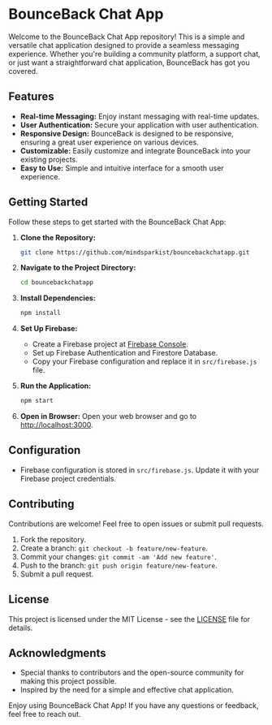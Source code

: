 # BounceBack Chat App

Welcome to the BounceBack Chat App repository! This is a simple and versatile chat application designed to provide a seamless messaging experience. Whether you're building a community platform, a support chat, or just want a straightforward chat application, BounceBack has got you covered.

## Features

- **Real-time Messaging:** Enjoy instant messaging with real-time updates.
- **User Authentication:** Secure your application with user authentication.
- **Responsive Design:** BounceBack is designed to be responsive, ensuring a great user experience on various devices.
- **Customizable:** Easily customize and integrate BounceBack into your existing projects.
- **Easy to Use:** Simple and intuitive interface for a smooth user experience.

## Getting Started

Follow these steps to get started with the BounceBack Chat App:

1. **Clone the Repository:**
   ```bash
   git clone https://github.com/mindsparkist/bouncebackchatapp.git
   ```

2. **Navigate to the Project Directory:**
   ```bash
   cd bouncebackchatapp
   ```

3. **Install Dependencies:**
   ```bash
   npm install
   ```

4. **Set Up Firebase:**
   - Create a Firebase project at [Firebase Console](https://console.firebase.google.com/).
   - Set up Firebase Authentication and Firestore Database.
   - Copy your Firebase configuration and replace it in `src/firebase.js` file.

5. **Run the Application:**
   ```bash
   npm start
   ```

6. **Open in Browser:**
   Open your web browser and go to [http://localhost:3000](http://localhost:3000).

## Configuration

- Firebase configuration is stored in `src/firebase.js`. Update it with your Firebase project credentials.

## Contributing

Contributions are welcome! Feel free to open issues or submit pull requests.

1. Fork the repository.
2. Create a branch: `git checkout -b feature/new-feature`.
3. Commit your changes: `git commit -am 'Add new feature'`.
4. Push to the branch: `git push origin feature/new-feature`.
5. Submit a pull request.

## License

This project is licensed under the MIT License - see the [LICENSE](LICENSE) file for details.

## Acknowledgments

- Special thanks to contributors and the open-source community for making this project possible.
- Inspired by the need for a simple and effective chat application.

Enjoy using BounceBack Chat App! If you have any questions or feedback, feel free to reach out.
